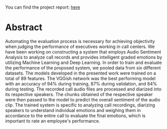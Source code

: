 You can find the project report: [here](https://drive.google.com/file/d/1p0d1a6O0wo_gb9hHn4yem3OGHlQe34Ub/view?usp=share_link)

# Abstract

Automating the evaluation process is necessary for achieving objectivity when judging the performance of executives working in call centers. We have been working on constructing a system that employs Audio Sentiment Analysis to analyze call records and provides intelligent graded emotions by utilizing Machine Learning and Deep Learning. In order to train and evaluate the performance of the proposed system, we pooled data from six different datasets. The models developed in the presented work were trained on a total of 89 features. The VGGish network was the best performing model with an accuracy of 94% during training, 87% during validation, and 84% during testing. The recorded call audio files are processed and diarized into its respective speakers. The chunks obtained of the respective speaker were then passed to the model to predict the overall sentiment of the audio clip. The trained system is specific to analyzing call recordings, diarizing speakers to understand individual emotions and weighing them in accordance to the entire call to evaluate the final emotions, which is important to rate an employee's performance.
